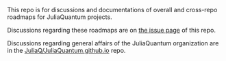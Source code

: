 This repo is for discussions and documentations of overall and cross-repo roadmaps for JuliaQuantum projects. 

Discussions regarding these roadmaps are on [the issue page](https://github.com/JuliaQuantum/Roadmap/issues) of this repo.

Discussions regarding general affairs of the JuliaQuantum organization are in the [JuliaQ/JuliaQuantum.github.io](https://github.com/JuliaQuantum/JuliaQuantum.github.io) repo.